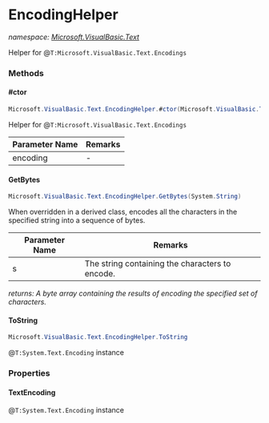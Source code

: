 ﻿# EncodingHelper
_namespace: [Microsoft.VisualBasic.Text](./index.md)_

Helper for @``T:Microsoft.VisualBasic.Text.Encodings``



### Methods

#### #ctor
```csharp
Microsoft.VisualBasic.Text.EncodingHelper.#ctor(Microsoft.VisualBasic.Text.Encodings)
```
Helper for @``T:Microsoft.VisualBasic.Text.Encodings``

|Parameter Name|Remarks|
|--------------|-------|
|encoding|-|


#### GetBytes
```csharp
Microsoft.VisualBasic.Text.EncodingHelper.GetBytes(System.String)
```
When overridden in a derived class, encodes all the characters in the specified
 string into a sequence of bytes.

|Parameter Name|Remarks|
|--------------|-------|
|s|The string containing the characters to encode.|


_returns: A byte array containing the results of encoding the specified set of characters._

#### ToString
```csharp
Microsoft.VisualBasic.Text.EncodingHelper.ToString
```
@``T:System.Text.Encoding`` instance


### Properties

#### TextEncoding
@``T:System.Text.Encoding`` instance
